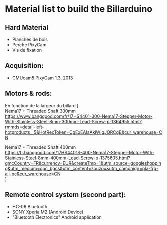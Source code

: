 # Material list to build the Billarduino


## Hard Material
- Planches de bois
- Perche PixyCam
- Vis de fixation

## Acquisition:
- CMUcam5 PixyCam 1.3, 2013

## Motors & rods:
En fonction de la largeur du billard [  
Nema17 + Threaded Shaft 300mm  
https://www.banggood.com/fr/17HS4401-300-Nema17-Stepper-Motor-With-Stainless-Steel-8mm-300mm-Lead-Screw-p-1364955.html?rmmds=detail-left-hotproducts__5&HotRecToken=CgExEAIaAklWIgJQRCgB&cur_warehouse=CN  

Nema17 + Threaded Shaft 400mm  
https://fr.banggood.com/17HS4401S-400-Nema17-Stepper-Motor-With-Stainless-Steel-8mm-400mm-Lead-Screw-p-1375605.html?gmcCountry=FR&currency=EUR&createTmp=1&utm_source=googleshopping&utm_medium=cpc_bgcs&utm_content=zouzou&utm_campaign=pla-frg-all-pc&cur_warehouse=CN  
]  

## Remote control system (second part):
- HC-06 Bluetooth
- SONY Xperia M2 (Android Device)
- "Bluetooth Electronics" Android application
